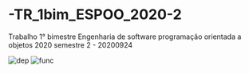 # -TR_1bim_ESPOO_2020-2

Trabalho 1° bimestre Engenharia de software programação orientada a objetos 2020 semestre 2 - 20200924

![dep](https://user-images.githubusercontent.com/55216523/94197095-ad529080-fe8b-11ea-939b-1e718b8d7ef2.PNG)   ![func](https://user-images.githubusercontent.com/55216523/94197120-b5123500-fe8b-11ea-8dde-de23638f07de.PNG)
